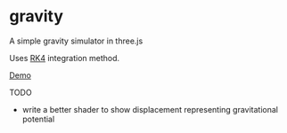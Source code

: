 gravity
=======
A simple gravity simulator in three.js

Uses [RK4](http://en.wikipedia.org/wiki/Runge%E2%80%93Kutta_methods) integration method.

[Demo](http://programmarchy.github.io/gravity/)

TODO
* write a better shader to show displacement representing gravitational potential
